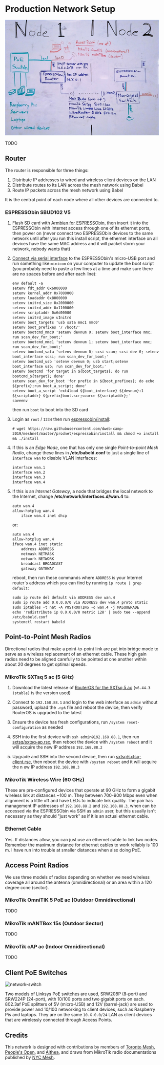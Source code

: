 Production Network Setup
========================

![network-diagram](images/network-diagram.jpg?raw=true) 

TODO

## Router

The router is responsible for three things:

1. Distribute IP addresses to wired and wireless client devices on the LAN
1. Distribute routes to its LAN across the mesh network using Babel
1. Route IP packets across the mesh network using Babel

It is the central point of each node where all other devices are connected to.

### ESPRESSObin SBUD102 V5

1. Flash SD card with [Armbian for ESPRESSObin](https://www.armbian.com/espressobin/), then insert it into the ESPRESSObin with Internet access through one of its ethernet ports, then power on (never connect two ESPRESSObin devices to the same network until after you run this install script, the ethernet interface on all devices have the same MAC address and it will packet storm your network, nobody wants that)

1. [Connect via serial interface](http://wiki.espressobin.net/tiki-index.php?page=Serial+connection+-+Linux) to the ESPRESSObin's micro-USB port and run something like `minicom` on your computer to update the boot script (you probably need to paste a few lines at a time and make sure there are no spaces before and after each line):

    ```
    env default -a
    setenv fdt_addr 0x6000000
    setenv kernel_addr 0x7000000
    setenv loadaddr 0x8000000
    setenv initrd_size 0x2000000
    setenv initrd_addr 0x1100000
    setenv scriptaddr 0x6d00000
    setenv initrd_image uInitrd
    setenv boot_targets 'usb sata mmc1 mmc0'
    setenv boot_prefixes '/ /boot/'
    setenv bootcmd_mmc0 'setenv devnum 0; setenv boot_interface mmc; run scan_dev_for_boot;'
    setenv bootcmd_mmc1 'setenv devnum 1; setenv boot_interface mmc; run scan_dev_for_boot;'
    setenv bootcmd_sata 'setenv devnum 0; scsi scan; scsi dev 0; setenv boot_interface scsi; run scan_dev_for_boot;'
    setenv bootcmd_usb 'setenv devnum 0; usb start;setenv boot_interface usb; run scan_dev_for_boot;'
    setenv bootcmd 'for target in ${boot_targets}; do run bootcmd_${target}; done'
    setenv scan_dev_for_boot 'for prefix in ${boot_prefixes}; do echo ${prefix};run boot_a_script; done'
    setenv boot_a_script 'ext4load ${boot_interface} ${devnum}:1 ${scriptaddr} ${prefix}boot.scr;source ${scriptaddr};'
    saveenv
    ```
    
    then run `boot` to boot into the SD card

1. Login as `root` / `1234` then run [espressobin/install](espressobin/install):

    ```
    # wget https://raw.githubusercontent.com/dweb-camp-2019/meshnet/master/prodnet/espressobin/install && chmod +x install && ./install
    ```

1. If this is an _Edge Node_, one that has only one single _Point-to-point Mesh Radio_, change these lines in **/etc/babeld.conf** to just a single line of `interface wan` to disable VLAN interfaces:

    ```
    interface wan.1
    interface wan.2
    interface wan.3
    interface wan.4
   ```

1. If this is an _Internet Gateway_, a node that bridges the local network to the Internet, change **/etc/network/interfaces.d/wan.4** to:

    ```
    auto wan.4
    allow-hotplug wan.4
        iface wan.4 inet dhcp
    ```

    or:

    ```
    auto wan.4
    allow-hotplug wan.4
    iface wan.4 inet static
        address ADDRESS
        netmask NETMASK
        network NETWORK
        broadcast BROADCAST
        gateway GATEWAY
    ```

    reboot, then run these commands where `ADDRESS` is your Internet router's address which you can find by running `ip route | grep default`:

    ```
    sudo ip route del default via ADDRESS dev wan.4
    sudo ip route add 0.0.0.0/0 via ADDRESS dev wan.4 proto static
    sudo iptables -t nat -A POSTROUTING -o wan.4 -j MASQUERADE
    echo 'redistribute ip 0.0.0.0/0 metric 128' | sudo tee --append /etc/babeld.conf
    systemctl restart babeld
    ```

## Point-to-Point Mesh Radios

Directional radios that make a point-to-point link are put into bridge mode to serve as a wireless replacement of an ethernet cable. These high gain radios need to be aligned carefully to be pointed at one another within about 20 degrees to get optimal speeds.

### MikroTik SXTsq 5 ac (5 GHz)

1. Download the latest release of [RouterOS for the SXTsq 5 ac](https://mikrotik.com/product/sxtsq_5_ac) (`v6.44.3 (stable)` is the version used)

1. Connect to `192.168.88.1` and login to the web interface as `admin` without password, upload the `.npk` file and reboot the device, then verify RouterOS is upgraded to the latest

1. Ensure the device has fresh configurations, run `/system reset-configuration` as needed

1. SSH into the first device with `ssh admin@192.168.88.1`, then run [sxtsq/sxtsq-ap.rsc](sxtsq/sxtsq-ap.rsc), then reboot the device with `/system reboot` and it will acquire the new IP address `192.168.88.2`

1. Upgrade and SSH into the second device, then run [sxtsq/sxtsq-client.rsc](sxtsq/sxtsq-client.rsc), then reboot the device with `/system reboot` and it will acquire the n
ew IP address `192.168.88.3`

### MikroTik Wireless Wire (60 GHz)

These are pre-configured devices that operate at 60 GHz to form a gigabit wireless link at distances ~100 m. They between 700-900 Mbps even when alignment is a little off and have LEDs to indicate link quality. The pair has management IP addresses of `192.168.88.2` and `192.168.88.3`, when can be accessed via the ESPRESSObin via SSH as `admin` user, but this usually isn't necessary as they should "just work" as if it is an actual ethernet cable.

### Ethernet Cable

Yes. If distances allow, you can just use an ethernet cable to link two nodes. Remember the maximum distance for ethernet cables to work reliably is 100 m. I have run into trouble at smaller distances when also doing PoE.

## Access Point Radios

We use three models of radios depending on whether we need wireless coverage all around the antenna (omnidirectional) or an area within a 120 degree cone (sector).

### MikroTik OmniTIK 5 PoE ac (Outdoor Omnidirectional)

TODO

### MikroTik mANTBox 15s (Outdoor Sector)

TODO

### MikroTik cAP ac (Indoor Omnidirectional)

TODO

## Client PoE Switches

![network-switch](images/network-switch.jpg?raw=true)

Two models of Linksys PoE switches are used, SRW208P (8-port) and SRW224P (24-port), with 10/100 ports and two gigabit ports on each. 802.3af PoE splitters of 5V (micro-USB) and 12V (barrel-jack) are used to provide power and 10/100 networking to client devices, such as Raspberry Pis and laptops. They are on the same `10.X.0.0/24` LAN as client devices that are wirelessly connected through Access Points.

## Credits

This network is designed with contributions by members of [Toronto Mesh](https://tomesh.net), [People's Open](https://peoplesopen.net), and [Althea](https://althea.org), and draws from MikroTik radio documentations published by [NYC Mesh](https://nycmesh.net).
